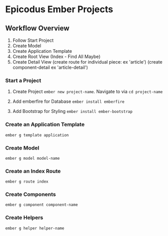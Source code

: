 # Epicodus Ember Projects

## Workflow Overview

1) Follow Start Project
2) Create Model
3) Create Application Template
4) Create Root View (Index - Find All Maybe)
5) Create Detail View (create route for individual piece: ex 'article') (create component-detail ex 'article-detail')

### Start a Project

1) Create Project `ember new project-name`. Navigate to via `cd project-name`

2) Add emberfire for Database `ember install emberfire`

3) Add Bootstrap for Styling `ember install ember-bootstrap`

### Create an Application Template

`ember g template application`

### Create Model

`ember g model model-name`

### Create an Index Route

`ember g route index`

### Create Components

`ember g component component-name`

### Create Helpers

`ember g helper helper-name`
